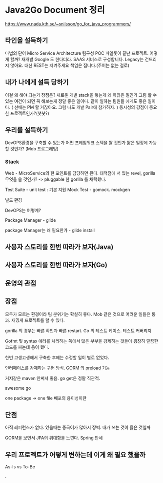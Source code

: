 # Java2Go Document 정리

https://www.nada.kth.se/~snilsson/go_for_java_programmers/

## 타인을 설득하기
마법의 단어 Micro Service Architecture
팀구성
POC 파일롯이 끝난 프로젝트. 어떻게 할까?
재개발 Google 도 한다더라.
SAAS 서비스로 구성합니다.
Legacy는 건드리지 않아요. 대신 REST는 지켜주세요
책임은 집니다.(주어는 없는 걸로)

## 내가 나에게 설득 당하기
이걸 왜 해야 되는가
장점은?
새로운 개발 stack을 쌓는게 왜 하찮은 일인가
그럼 할 수 있는 여건이 되면 꼭 해보는게 정말 좋은 일이다.
같이 일하는 팀원들 에게도 좋은 일이다.
( 선배는 PM 할 거잖아요. 그럼 나도 개발 Pair에 참가하자. )
동시성의 강점이 중요한 프로젝트인가?(챗봇?)

## 우리를 설득하기
DevOPS환경을 구축할 수 있는가
어떤 프레임워크 스택을 짤 것인가
짧은 일정에 가능할 것인가? (Mob 프로그래밍)

### Stack

Web - MicroService의 한 포인트를 담당하면 된다.
대척점에 서 있는 revel, gorilla 무엇을 쓸 것인가?
-> pluggable 한 gorilla 를 채택했다.

Test Suite - unit test : 기본 지원
Mock Test - gomock. mockgen

빌드 환경

DevOPS는 어떻게?

Package Manager - glide

package Manager는 왜 필요한가 - glide install

## 사용자 스토리를 한번 따라가 보자(Java)

## 사용자 스토리를 한번 따라가 보자(Go)

## 운영의 관점

## 장점

모두가 모르는 환경이라 팀 분위기는 확실히 좋다. Mob 같은 것으로 어려운 일들은 통과. 재밌게 프로젝트를 할 수 있다.

gorilla 의 경우는 빠른 확인과 빠른 restart. Go 의 테스트 케이스. 테스트 커버리지

Gofmt 및 syntax 에러를 처리하는 쪽에서 많은 부부을 강제하는 것들이 굉장히 깔끔한 코드를 짜는데 용이 했다.

한번 고생고생해서 구축한 후에는 수정할 일이 별로 없었다.

인터페이스를 강제하는 구현 방식. GORM 의 preload 기능

거지같은 maven 안써서 좋음. go get은 정말 직관적.

awesome go

one package -> one file 배포의 용이성이란

## 단점
아직 레퍼런스가 없다. 있을때는 중국어가 많아서 장벽. 내가 쓰는 것이 옳은 것일까

GORM을 보면서 JPA의 위대함을 느낀다. Spring 만세

## 우리 프로젝트가 어떻게 변하는데 이게 왜 필요 했을까
As-Is vs To-Be

.
